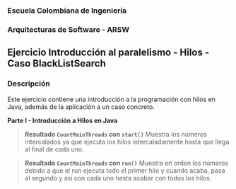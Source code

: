 ### Escuela Colombiana de Ingeniería
### Arquitecturas de Software - ARSW
## Ejercicio Introducción al paralelismo - Hilos - Caso BlackListSearch


### Descripción
  Este ejercicio contiene una introducción a la programación con hilos en Java, además de la aplicación a un caso concreto.
  

**Parte I - Introducción a Hilos en Java**

>**Resultado  ```CountMainThreads``` con ```start()```**
>Muestra los números intercalados ya que ejecuta los hilos intercaladamente hasta que llega al final de cada uno. 

>**Resultado  ```CountMainThreads``` con ```run()```**
>Muestra en orden los números debido a que el run ejecuta todo el primer hilo y cuando acaba, pasa al segundo y así con cada uno hasta acabar con todos los hilos. 
>


